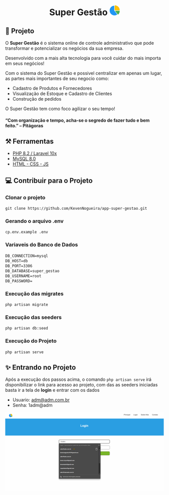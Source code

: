 <h1 align="center">
    Super Gestão <img src = "public/img/logo.png"> <br>
    <!-- <p>   </p> -->
</h1>

## 📃 Projeto

O **Super Gestão** é o sistema online de controle administrativo que pode transformar e potencializar os negócios da sua empresa.

Desenvolvido com a mais alta tecnologia para você cuidar do mais importa em seus negócios!

Com o sistema do Super Gestão e possivel centralizar em apenas um lugar, as partes mais importantes de seu negocio como:

-   Cadastro de Produtos e Fornecedores
-   Visualização de Estoque e Cadastro de Clientes
-   Construção de pedidos

O Super Gestão tem como foco agilizar o seu tempo!

#### “Com organização e tempo, acha-se o segredo de fazer tudo e bem feito.” – Pitágoras

## ⚒️ Ferramentas

-   [PHP 8.2 / Laravel 10x](https://laravel.com/docs/10.x)
-   [MySQL 8.0](https://www.mysql.com/)
-   [HTML - CSS - JS](https://www.w3schools.com/html/)

## 💻 Contribuir para o Projeto

### Clonar o projeto

```
git clone https://github.com/KevenNogueira/app-super-gestao.git
```

### Gerando o arquivo .env

```
cp.env.example .env
```

### Variaveis do Banco de Dados

```
DB_CONNECTION=mysql
DB_HOST=db
DB_PORT=3306
DB_DATABASE=super_gestao
DB_USERNAME=root
DB_PASSWORD=
```

### Execução das migrates

```
php artisan migrate
```

### Execução das seeders

```
php artisan db:seed
```

### Execução do Projeto

```
php artisan serve
```

## ✨ Entrando no Projeto

Após a execução dos passos acima, o comando `php artisan serve` irá disponibilizar o link para acesso ao projeto, com das as seeders iniciadas basta ir a tela de **login** e entrar com os dados

-   Usuario: adm@adm.com.br
-   Senha: 1adm@adm

![Super Gestão](public/img/Super_Gestao.gif)
